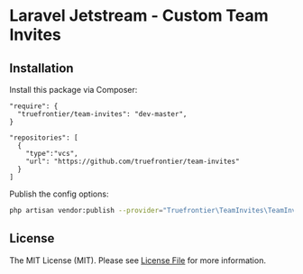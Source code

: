 # Laravel Jetstream - Custom Team Invites


## Installation

Install this package via Composer:

```composer
"require": {
  "truefrontier/team-invites": "dev-master",
}

"repositories": [
  {
    "type":"vcs",
    "url": "https://github.com/truefrontier/team-invites"
  }
]
```

Publish the config options:
```bash
php artisan vendor:publish --provider="Truefrontier\TeamInvites\TeamInvitesServiceProvider"
```

## License

The MIT License (MIT). Please see [License File](LICENSE.md) for more information.
